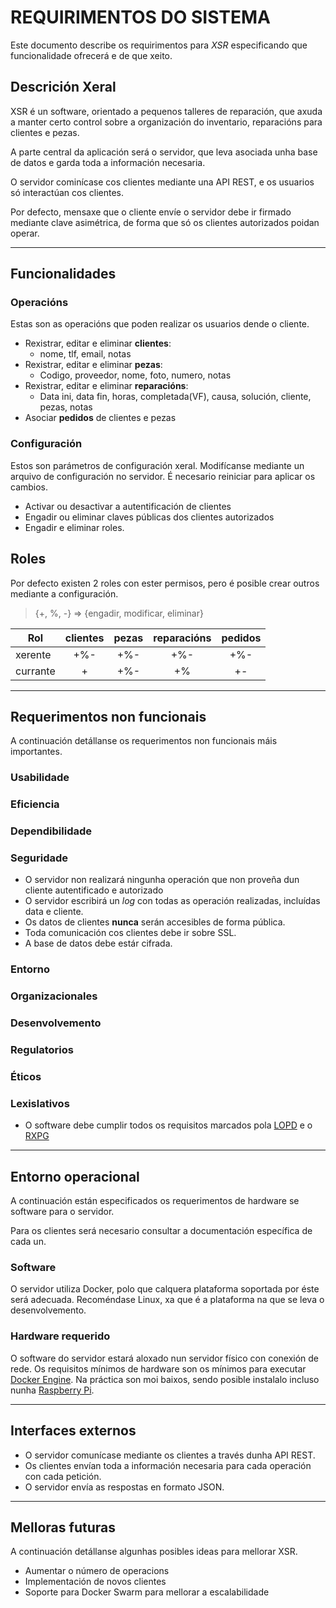# REQUIRIMENTOS DO SISTEMA
Este documento describe os requirimentos para *XSR* especificando que funcionalidade ofrecerá e de que xeito.

## Descrición Xeral

XSR é un software, orientado a pequenos talleres de reparación, que axuda a manter certo control sobre a organización do inventario, reparacións para clientes e pezas.

A parte central da aplicación será o servidor, que leva asociada unha base de datos e garda toda a información necesaria.

O servidor cominícase cos clientes mediante una API REST, e os usuarios só interactúan cos clientes.

Por defecto, mensaxe que o cliente envíe o servidor debe ir firmado mediante clave asimétrica, de forma que só os clientes autorizados poidan operar.

-----------------------------------------

## Funcionalidades

### Operacións

Estas son as operacións que poden realizar os usuarios dende o cliente.

 * Rexistrar, editar e eliminar **clientes**:
	* nome, tlf, email, notas
 * Rexistrar, editar e eliminar **pezas**:
	* Codigo, proveedor, nome, foto, numero, notas
 * Rexistrar, editar e eliminar **reparacións**:
	* Data ini, data fin, horas, completada(VF), causa, solución, cliente, pezas, notas
 * Asociar **pedidos** de clientes e pezas

### Configuración

Estos son parámetros de configuración xeral. Modifícanse mediante un arquivo de configuración no servidor. É necesario reiniciar para aplicar os cambios.

 * Activar ou desactivar a autentificación de clientes
 * Engadir ou eliminar claves públicas dos clientes autorizados
 * Engadir e eliminar roles.

## Roles

Por defecto existen 2 roles con ester permisos, pero é posible crear outros mediante a configuración.

> {\+, %, -} => {engadir, modificar, eliminar}

| Rol				| clientes	| pezas	| reparacións	| pedidos |
| --- 			| :---:			| :---:	| :---:				| :---:		|
| xerente		| +%-				| +%-		| +%-					| +%-			|
| currante	| +					| +%-		| +%					| +-			|


-------------------------------

## Requerimentos non funcionais

A continuación detállanse os requerimentos non funcionais máis importantes.

### Usabilidade

### Eficiencia

### Dependibilidade

### Seguridade

 * O servidor non realizará ningunha operación que non proveña dun cliente autentificado e autorizado
 * O servidor escribirá un *log* con todas as operación realizadas, incluídas data e cliente.
 * Os datos de clientes **nunca** serán accesibles de forma pública.
 * Toda comunicación cos clientes debe ir sobre SSL.
 * A base de datos debe estár cifrada.

### Entorno

### Organizacionales

### Desenvolvemento

### Regulatorios

### Éticos

### Lexislativos

 * O software debe cumplir todos os requisitos marcados pola [LOPD](https://www.boe.es/boe/dias/2018/12/06/pdfs/BOE-A-2018-16673.pdf) e o [RXPG](https://www.rgpd.es/)

---------------------------------

## Entorno operacional

A continuación están especificados os requerimentos de hardware se software para o servidor.

Para os clientes será necesario consultar a documentación específica de cada un.

### Software

O servidor utiliza Docker, polo que calquera plataforma soportada por éste será adecuada. Recoméndase Linux, xa que é a plataforma na que se leva o desenvolvemento.

### Hardware requerido

O software do servidor estará aloxado nun servidor físico con conexión de rede. Os requisitos mínimos de hardware son os mínimos para executar [Docker Engine](https://docs.docker.com/engine/install/). Na práctica son moi baixos, sendo posible instalalo incluso nunha [Raspberry Pi](https://www.raspberrypi.org/blog/docker-comes-to-raspberry-pi/).

----------------------------------------

## Interfaces externos

 * O servidor comunícase mediante os clientes a través dunha API REST.
 * Os clientes envían toda a información necesaria para cada operación con cada petición.
 * O servidor envía as respostas en formato JSON.

-----------------------------------------

## Melloras futuras

A continuación detállanse algunhas posibles ideas para mellorar XSR.

 * Aumentar o número de operacions
 * Implementación de novos clientes
 * Soporte para Docker Swarm para mellorar a escalabilidade
